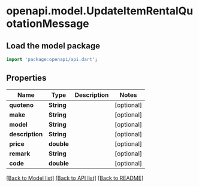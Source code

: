 # openapi.model.UpdateItemRentalQuotationMessage

## Load the model package
```dart
import 'package:openapi/api.dart';
```

## Properties
Name | Type | Description | Notes
------------ | ------------- | ------------- | -------------
**quoteno** | **String** |  | [optional] 
**make** | **String** |  | [optional] 
**model** | **String** |  | [optional] 
**description** | **String** |  | [optional] 
**price** | **double** |  | [optional] 
**remark** | **String** |  | [optional] 
**code** | **double** |  | [optional] 

[[Back to Model list]](../README.md#documentation-for-models) [[Back to API list]](../README.md#documentation-for-api-endpoints) [[Back to README]](../README.md)


